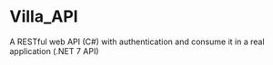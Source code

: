 # Villa_API

A RESTful web API (C#) with authentication and consume it in a real application (.NET 7 API)
